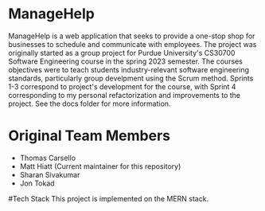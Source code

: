 # ManageHelp
ManageHelp is a web application that seeks to provide a one-stop shop for businesses to schedule and communicate with employees. The project was originally started as a group project for Purdue University's CS30700 Software Engineering course in the spring 2023 semester. The courses objectives were to teach students industry-relevant software engineering standards, particularly group develpment using the Scrum method. Sprints 1-3 correspond to project's development for the course, with Sprint 4 corresponding to my personal refactorization and improvements to the project. See the docs folder for more information.

# Original Team Members
- Thomas Carsello
- Matt Hiatt (Current maintainer for this repository)
- Sharan Sivakumar
- Jon Tokad

#Tech Stack
This project is implemented on the MERN stack. 
